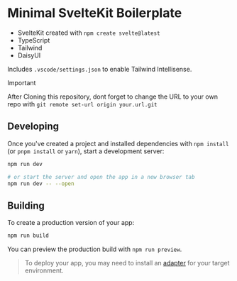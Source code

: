 # Minimal SvelteKit Boilerplate

- SvelteKit created with `npm create svelte@latest`
- TypeScript
- Tailwind
- DaisyUI

Includes `.vscode/settings.json` to enable Tailwind Intellisense.



> [!IMPORTANT]
> After Cloning this repository, dont forget to change the URL to your own repo with `git remote set-url origin your.url.git`



## Developing

Once you've created a project and installed dependencies with `npm install` (or `pnpm install` or `yarn`), start a development server:

```bash
npm run dev

# or start the server and open the app in a new browser tab
npm run dev -- --open
```

## Building

To create a production version of your app:

```bash
npm run build
```

You can preview the production build with `npm run preview`.

> To deploy your app, you may need to install an [adapter](https://kit.svelte.dev/docs/adapters) for your target environment.
